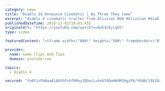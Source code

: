 ```yaml
---
category: news
title: "Diablo IV Announce Cinematic | By Three They Come"
excerpt: "diablo 4 cinematic trailer from blizzcon #d4 #blizzcon #diablo."
publishedDateTime: 2019-11-01T19:01:45Z
originalUrl: "https://youtube.com/watch?v=0vE3rAjtqUY"
type: video

featuredContent: "<iframe width=\"800\" height=\"500\" frameborder=\"0\" src=\"https://www.youtube.com/embed/0vE3rAjtqUY\" allow=\"accelerometer; autoplay; encrypted-media; gyroscope; picture-in-picture\" allowfullscreen></iframe>"

provider:
  name: Game Clips And Tips
  domain: youtube.com

topics:
  - Diablo 4

secured: "Fo0fisFH6waA1AbVhF+bfhMay1DGoiLv4+b74OwHHUM39gzP6/Y6UN/19X1OrYSEv+fWu4APMSqvezW34+vu3IfKLjJMGfmkfNe+2azBnlQdescDnnkPKfP0mMI3Q4eWxGHprlH75gwC/q7D1lXEPzJtRtuiz4sJ3ZdOg11DEiEHk6aZHWJFN60/C0iAzjFcH2bwcWwDxvdw5EGNmoscXERsf6DdtgOTJLy0btIA4006umMEyCKI711cTCBkRhgBceTUxNr7UJa39a8J4PphXunqLqsHQSFuDZUXxStVDKv6yHKe9FKedLaqpbXc1Mo2sKiL4sP9McmeOihRx1G0lR+oHQgioN4pSusJwnWqpDfXMymjhkxpWg8vXZpsa1Wb9jFpJN6/7RSlXm266FPIEA==;MruaE1BFMHI6WoehlbWgOg=="
---
```


